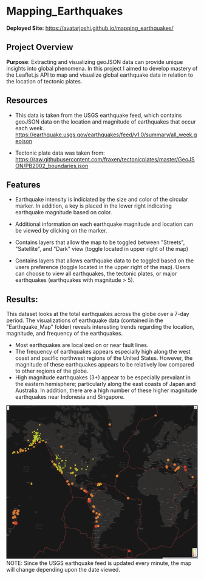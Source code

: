 # Mapping_Earthquakes

**Deployed Site:** https://avatarjoshi.github.io/mapping_earthquakes/

## Project Overview
**Purpose**: Extracting and visualizing geoJSON data can provide unique insights into global phenomena. In this project I aimed to develop mastery of the Leaflet.js API to map and visualize global earthquake data in relation to the location of tectonic plates. 


## Resources

- This data is taken from the USGS earthquake feed, which contains geoJSON data on the location and magnitude of earthquakes that occur each week.
https://earthquake.usgs.gov/earthquakes/feed/v1.0/summary/all_week.geojson

- Tectonic plate data was taken from:
https://raw.githubusercontent.com/fraxen/tectonicplates/master/GeoJSON/PB2002_boundaries.json


## Features
- Earthquake intensity is indiciated by the size and color of the circular marker. In addition, a key is placed in the lower right indicating earthquake magnitude based on color.

- Additional information on each earthquake magnitude and location can be viewed by clicking on the marker. 

- Contains layers that allow the map to be toggled between "Streets", "Satellite", and "Dark" view (toggle located in upper right of the map)

- Contains layers that allows earthquake data to be toggled based on the users preference (toggle located in the upper right of the map). Users can choose to view all earthquakes, the tectonic plates, or major earthquakes (earthquakes with magnitude > 5).


## Results:
This dataset looks at the total earthquakes across the globe over a 7-day period. The visualizations of earthquake data (contained in the "Earthquake_Map" folder) reveals interesting trends regarding the location, magnitude, and frequency of the earthquakes. 

- Most earthquakes are localized on or near fault lines. 
- The frequency of earthquakes appears especially high along the west coast and pacific northwest regions of the United States. However, the magnitude of these earthquakes appears to be relatively low compared to other regions of the globe.
- High magnitude earthquakes (3+) appear to be especially prevalant in the eastern hemisphere; particularly along the east coasts of Japan and Australia. In addition, there are a high number of these higher magnitude earthquakes near Indonesia and Singapore. 

![earthquakes](/Earthquake_Map/earthquakes_screenshot.png)
NOTE: Since the USGS earthquake feed is updated every minute, the map will change depending upon the date viewed.